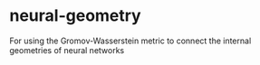 # neural-geometry
For using the Gromov-Wasserstein metric to connect the internal geometries of neural networks
